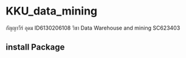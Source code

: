 # KKU_data_mining
กัญญาวีร์ อุดม ID6130206108 วิชา Data Warehouse and mining SC623403

## install Package
